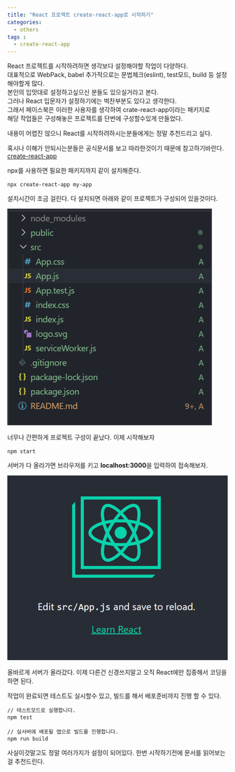 ```yaml
---
title: "React 프로젝트 create-react-app로 시작하기"
categories: 
  - others
tags : 
  - create-react-app
---
```


React 프로젝트를 시작하려하면 생각보다 설정해야할 작업이 다양하다.<br>
대표적으로 WebPack, babel 추가적으로는 문법체크(eslint), test모드, build 등 설정해야할게 많다.<br>
본인의 입맛대로 설정하고싶으신 분들도 있으실거라고 본다.<br>
그러나 React 입문자가 설정하기에는 벅찬부분도 있다고 생각한다.<br>
그래서 페이스북은 이러한 사용자를 생각하여 crate-react-app이라는 패키지로<br>
해당 작업들은 구성해놓은 프로젝트를 단번에 구성할수있게 만들었다.

내용이 어렵진 않으니 React를 시작하려하시는분들에게는 정말 추천드리고 싶다.

혹시나 이해가 안되시는분들은 공식문서를 보고 따라한것이기 때문에 참고하기바란다.<br>
[create-react-app](https://github.com/facebook/create-react-app)

npx를 사용하면 필요한 패키지까지 같이 설치해준다.

```shell
npx create-react-app my-app
```

설치시간이 조금 걸린다. 다 설치되면 아래와 같이 프로젝트가 구성되어 있을것이다.

![디렉토리](/assets/images/post/2019-10-27-creat-react-app-image1.PNG)

너무나 간편하게 프로젝트 구성이 끝났다. 이제 시작해보자

```shell
npm start
```

서버가 다 올라가면 브라우저를 키고 **localhost:3000**을 입력하여 접속해보자.

![인덱스](/assets/images/post/2019-10-27-creat-react-app-image2.PNG)

올바르게 서버가 올라갔다. 이제 다른건 신경쓰지말고 오직 React에만 집중해서 코딩을 하면 된다.<br>

작업이 완료되면 테스트도 실시할수 있고, 빌드를 해서 배포준비까지 진행 할 수 있다. 

```
// 테스트모드로 실행합니다.
npm test

// 실서버에 배포될 앱으로 빌드를 진행합니다.
npm run build
```

사실이것말고도 정말 여러가지가 설정이 되어있다. 한번 시작하기전에 문서를 읽어보는걸 추천드린다.